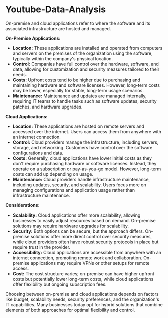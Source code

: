 # Youtube-Data-Analysis

On-premise and cloud applications refer to where the software and its associated infrastructure are hosted and managed.

**On-Premise Applications:**
- **Location:** These applications are installed and operated from computers and servers on the premises of the organization using the software, typically within the company's physical location.
- **Control:** Companies have full control over the hardware, software, and data, allowing for customization and security measures tailored to their needs.
- **Costs:** Upfront costs tend to be higher due to purchasing and maintaining hardware and software licenses. However, long-term costs may be lower, especially for stable, long-term usage scenarios.
- **Maintenance:** Maintenance and updates are managed internally, requiring IT teams to handle tasks such as software updates, security patches, and hardware upgrades.

**Cloud Applications:**
- **Location:** These applications are hosted on remote servers and accessed over the internet. Users can access them from anywhere with an internet connection.
- **Control:** Cloud providers manage the infrastructure, including servers, storage, and networking. Customers have control over the software configurations and data.
- **Costs:** Generally, cloud applications have lower initial costs as they don't require purchasing hardware or software licenses. Instead, they operate on a subscription or pay-as-you-go model. However, long-term costs can add up depending on usage.
- **Maintenance:** Cloud providers handle infrastructure maintenance, including updates, security, and scalability. Users focus more on managing configurations and application usage rather than infrastructure maintenance.

**Considerations:**
- **Scalability:** Cloud applications offer more scalability, allowing businesses to easily adjust resources based on demand. On-premise solutions may require hardware upgrades for scalability.
- **Security:** Both options can be secure, but the approach differs. On-premise solutions offer more direct control over security measures, while cloud providers often have robust security protocols in place but require trust in the provider.
- **Accessibility:** Cloud applications are accessible from anywhere with an internet connection, promoting remote work and collaboration. On-premise applications may require VPNs or other setups for remote access.
- **Cost:** The cost structure varies; on-premise can have higher upfront costs but potentially lower long-term costs, while cloud applications offer flexibility but ongoing subscription fees.

Choosing between on-premise and cloud applications depends on factors like budget, scalability needs, security preferences, and the organization's IT capabilities. Many businesses today opt for hybrid solutions that combine elements of both approaches for optimal flexibility and control.
